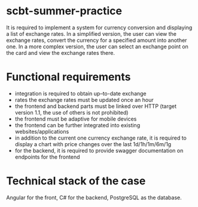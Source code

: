 # scbt-summer-practice
It is required to implement a system for currency conversion and displaying a list of exchange rates. In a simplified version, the user can view the exchange rates, convert the currency for a specified amount into another one. In a more complex version, the user can select an exchange point on the card and view the exchange rates there.


# Functional requirements
- integration is required to obtain up–to-date exchange
- rates the exchange rates must be updated once an hour
- the frontend and backend parts must be linked over HTTP (target version 1.1, the use of others is not prohibited)
- the frontend must be adaptive for mobile devices
- the frontend can be further integrated into existing websites/applications
- in addition to the current one currency exchange rate, it is required to display a chart with price changes over the last 1d/1h/1m/6m/1g
- for the backend, it is required to provide swagger documentation on endpoints for the frontend

# Technical stack of the case
Angular for the front, C# for the backend, PostgreSQL as the database.
